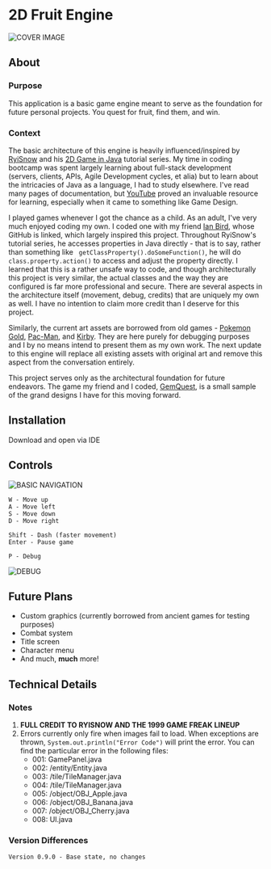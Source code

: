 # 2D Fruit Engine
![COVER IMAGE](https://i.imgur.com/GygvTBU.png)

## About

### Purpose
This application is a basic game engine meant to serve as the foundation for future personal projects. You quest for fruit, find them, and win.

### Context
The basic architecture of this engine is heavily influenced/inspired by [RyiSnow](https://www.youtube.com/@RyiSnow) and his [2D Game in Java](https://www.youtube.com/watch?v=om59cwR7psI&list=PL_QPQmz5C6WUF-pOQDsbsKbaBZqXj4qSq&index=1) tutorial series. My time in coding bootcamp was spent largely learning about full-stack development (servers, clients, APIs, Agile Development cycles, et alia) but to learn about the intricacies of Java as a language, I had to study elsewhere. I've read many pages of documentation, but [YouTube](https://www.youtube.com/) proved an invaluable resource for learning, especially when it came to something like Game Design.

I played games whenever I got the chance as a child. As an adult, I've very much enjoyed coding my own. I coded one with my friend [Ian Bird](), whose GitHub is linked, which largely inspired this project. Throughout RyiSnow's tutorial series, he accesses properties in Java directly - that is to say, rather than something like <code> getClassProperty().doSomeFunction()</code>, he will do <code>class.property.action()</code> to access and adjust the property directly. I learned that this is a rather unsafe way to code, and though architecturally this project is very similar, the actual classes and the way they are configured is far more professional and secure. There are several aspects in the architecture itself (movement, debug, credits) that are uniquely my own as well. I have no intention to claim more credit than I deserve for this project.

Similarly, the current art assets are borrowed from old games - [Pokemon Gold](https://www.spriters-resource.com/game_boy_gbc/pokemongoldsilver/), [Pac-Man](https://www.spriters-resource.com/custom_edited/pacmancustoms/), and [Kirby](https://www.spriters-resource.com/game_boy_advance/kirbynim/). They are here purely for debugging purposes and I by no means intend to present them as my own work. The next update to this engine will replace all existing assets with original art and remove this aspect from the conversation entirely.

This project serves only as the architectural foundation for future endeavors. The game my friend and I coded, [GemQuest](https://github.com/birdmandeveloper/GemQuest), is a small sample of the grand designs I have for this moving forward.

## Installation
Download and open via IDE

## Controls
![BASIC NAVIGATION](https://i.imgur.com/dfMC02B.png)
```
W - Move up
A - Move left
S - Move down
D - Move right

Shift - Dash (faster movement)
Enter - Pause game

P - Debug
```
![DEBUG](https://i.imgur.com/0THJiAb.png)

## Future Plans
- Custom graphics (currently borrowed from ancient games for testing purposes)
- Combat system
- Title screen
- Character menu
- And much, **much** more!

## Technical Details

### Notes
1. **FULL CREDIT TO RYISNOW AND THE 1999 GAME FREAK LINEUP**
2. Errors currently only fire when images fail to load. When exceptions are thrown, <code>System.out.println("Error Code")</code> will print the error. You can find the particular error in the following files:
    - 001: GamePanel.java
    - 002: /entity/Entity.java
    - 003: /tile/TileManager.java
    - 004: /tile/TileManager.java
    - 005: /object/OBJ_Apple.java
    - 006: /object/OBJ_Banana.java
    - 007: /object/OBJ_Cherry.java
    - 008: UI.java

### Version Differences
```
Version 0.9.0 - Base state, no changes
```